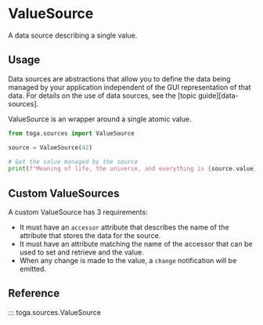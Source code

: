 # ValueSource

A data source describing a single value.

## Usage

Data sources are abstractions that allow you to define the data being managed by your application independent of the GUI representation of that data. For details on the use of data sources, see the [topic guide][data-sources].

ValueSource is an wrapper around a single atomic value.

```python
from toga.sources import ValueSource

source = ValueSource(42)

# Get the value managed by the source
print(f"Meaning of life, the universe, and everything is {source.value}")
```

## Custom ValueSources

A custom ValueSource has 3 requirements:

- It must have an `accessor` attribute that describes the name of the attribute that stores the data for the source.
- It must have an attribute matching the name of the accessor that can be used to set and retrieve and the value.
- When any change is made to the value, a `change` notification will be emitted.

## Reference

::: toga.sources.ValueSource
